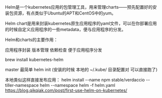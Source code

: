 Helm是一个kubernetes应用的包管理工具，用来管理charts——预先配置好的安装包资源，有点类似于Ubuntu的APT和CentOS中的yum。

Helm chart是用来封装kubernetes原生应用程序的yaml文件，可以在你部署应用的时候自定义应用程序的一些metadata，便与应用程序的分发。

Helm和charts的主要作用：

应用程序封装
版本管理
依赖检查
便于应用程序分发

brew install kubernetes-helm

master 最简单 helm init (安装的时候 本地的 ~/.kube/ 目录配置对 可以直接跑了)

本地类似这样直接发布应用： helm install --name npm stable/verdaccio --tiller-namespace helm --namespace helm -f helm.yaml
https://blog.qikqiak.com/post/first-use-helm-on-kubernetes/
